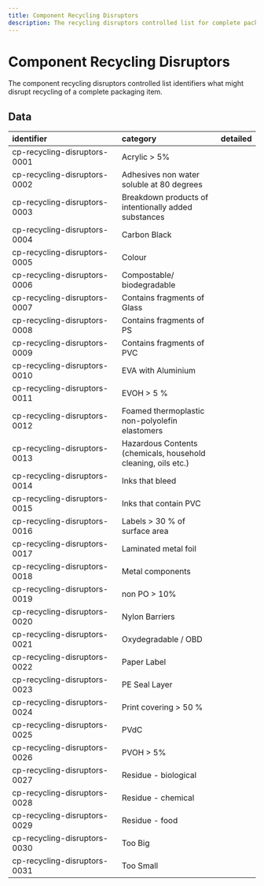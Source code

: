 ```yaml
---
title: Component Recycling Disruptors
description: The recycling disruptors controlled list for complete packaging.
---
```


# Component Recycling Disruptors

The component recycling disruptors controlled list identifiers what might disrupt recycling of a complete packaging item.

## Data
|<div style="width:200px">identifier</div>|category|detailed|
|:-|:-|:-|
|cp-recycling-disruptors-0001|Acrylic > 5%||
|cp-recycling-disruptors-0002|Adhesives non water soluble at 80 degrees||
|cp-recycling-disruptors-0003|Breakdown products of intentionally added substances||
|cp-recycling-disruptors-0004|Carbon Black||
|cp-recycling-disruptors-0005|Colour||
|cp-recycling-disruptors-0006|Compostable/ biodegradable||
|cp-recycling-disruptors-0007|Contains fragments of Glass||
|cp-recycling-disruptors-0008|Contains fragments of PS||
|cp-recycling-disruptors-0009|Contains fragments of PVC||
|cp-recycling-disruptors-0010|EVA with Aluminium||
|cp-recycling-disruptors-0011|EVOH > 5 %||
|cp-recycling-disruptors-0012|Foamed thermoplastic non-polyolefin elastomers||
|cp-recycling-disruptors-0013|Hazardous Contents (chemicals, household cleaning, oils etc.)||
|cp-recycling-disruptors-0014|Inks that bleed||
|cp-recycling-disruptors-0015|Inks that contain PVC||
|cp-recycling-disruptors-0016|Labels > 30 % of surface area||
|cp-recycling-disruptors-0017|Laminated metal foil||
|cp-recycling-disruptors-0018|Metal components||
|cp-recycling-disruptors-0019|non PO > 10%||
|cp-recycling-disruptors-0020|Nylon Barriers||
|cp-recycling-disruptors-0021|Oxydegradable / OBD||
|cp-recycling-disruptors-0022|Paper Label||
|cp-recycling-disruptors-0023|PE Seal Layer||
|cp-recycling-disruptors-0024|Print covering > 50 %||
|cp-recycling-disruptors-0025|PVdC||
|cp-recycling-disruptors-0026|PVOH > 5%||
|cp-recycling-disruptors-0027|Residue - biological||
|cp-recycling-disruptors-0028|Residue - chemical||
|cp-recycling-disruptors-0029|Residue - food||
|cp-recycling-disruptors-0030|Too Big||
|cp-recycling-disruptors-0031|Too Small||
